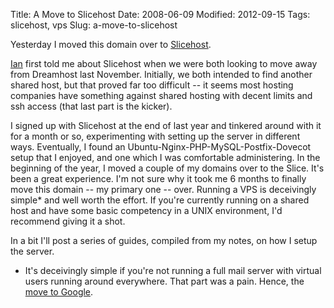 Title: A Move to Slicehost
Date: 2008-06-09
Modified: 2012-09-15
Tags: slicehost, vps
Slug: a-move-to-slicehost

Yesterday I moved this domain over to <a href="http://www.slicehost.com/">Slicehost</a>.

<a href="http://blog.gordaen.com/">Ian</a> first told me about Slicehost when we were both looking to move away from Dreamhost last November. Initially, we both intended to find another shared host, but that proved far too difficult -- it seems most hosting companies have something against shared hosting with decent limits and ssh access (that last part is the kicker).

I signed up with Slicehost at the end of last year and tinkered around with it for a month or so, experimenting with setting up the server in different ways. Eventually, I found an Ubuntu-Nginx-PHP-MySQL-Postfix-Dovecot setup that I enjoyed, and one which I was comfortable administering. In the beginning of the year, I moved a couple of my domains over to the Slice. It's been a great experience. I'm not sure why it took me 6 months to finally move this domain -- my primary one -- over. Running a VPS is deceivingly simple* and well worth the effort. If you're currently running on a shared host and have some basic competency in a UNIX environment, I'd recommend giving it a shot.

In a bit I'll post a series of guides, compiled from my notes, on how I setup the server.

* It's deceivingly simple if you're not running a full mail server with virtual users running around everywhere. That part was a pain. Hence, the <a href="http://pig-monkey.com/2008/06/09/google-apps/">move to Google</a>.
